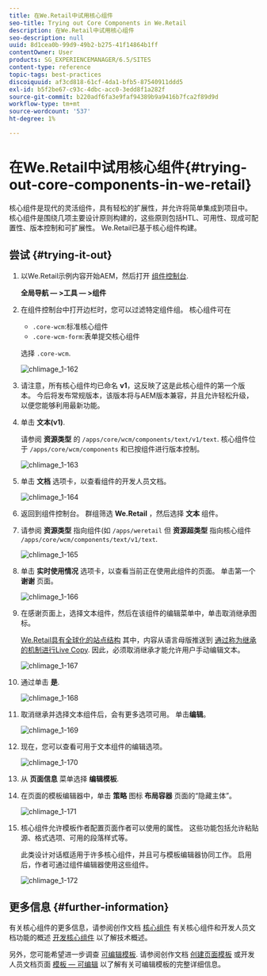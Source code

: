 ```yaml
---
title: 在We.Retail中试用核心组件
seo-title: Trying out Core Components in We.Retail
description: 在We.Retail中试用核心组件
seo-description: null
uuid: 8d1cea0b-99d9-49b2-b275-41f14864b1ff
contentOwner: User
products: SG_EXPERIENCEMANAGER/6.5/SITES
content-type: reference
topic-tags: best-practices
discoiquuid: af3cd818-61cf-4da1-bfb5-87540911ddd5
exl-id: b5f2be67-c93c-4dbc-acc0-3edd8f1a282f
source-git-commit: b220adf6fa3e9faf94389b9a9416b7fca2f89d9d
workflow-type: tm+mt
source-wordcount: '537'
ht-degree: 1%

---
```


# 在We.Retail中试用核心组件{#trying-out-core-components-in-we-retail}

核心组件是现代的灵活组件，具有轻松的扩展性，并允许将简单集成到项目中。 核心组件是围绕几项主要设计原则构建的，这些原则包括HTL、可用性、现成可配置性、版本控制和可扩展性。 We.Retail已基于核心组件构建。

## 尝试 {#trying-it-out}

1. 以We.Retail示例内容开始AEM，然后打开 [组件控制台](/help/sites-authoring/default-components-console.md).

   **全局导航 — >工具 — >组件**

1. 在组件控制台中打开边栏时，您可以过滤特定组件组。 核心组件可在

   * `.core-wcm`:标准核心组件
   * `.core-wcm-form`:表单提交核心组件

   选择 `.core-wcm`.

   ![chlimage_1-162](assets/chlimage_1-162.png)

1. 请注意，所有核心组件均已命名 **v1**，这反映了这是此核心组件的第一个版本。 今后将发布常规版本，该版本将与AEM版本兼容，并且允许轻松升级，以便您能够利用最新功能。
1. 单击 **文本(v1)**.

   请参阅 **资源类型** 的 `/apps/core/wcm/components/text/v1/text`. 核心组件位于 `/apps/core/wcm/components` 和已按组件进行版本控制。

   ![chlimage_1-163](assets/chlimage_1-163.png)

1. 单击 **文档** 选项卡，以查看组件的开发人员文档。

   ![chlimage_1-164](assets/chlimage_1-164.png)

1. 返回到组件控制台。 群组筛选 **We.Retail** ，然后选择 **文本** 组件。
1. 请参阅 **资源类型** 指向组件(如 `/apps/weretail` 但 **资源超类型** 指向核心组件 `/apps/core/wcm/components/text/v1/text`.

   ![chlimage_1-165](assets/chlimage_1-165.png)

1. 单击 **实时使用情况** 选项卡，以查看当前正在使用此组件的页面。 单击第一个 **谢谢** 页面。

   ![chlimage_1-166](assets/chlimage_1-166.png)

1. 在感谢页面上，选择文本组件，然后在该组件的编辑菜单中，单击取消继承图标。

   [We.Retail具有全球化的站点结构](/help/sites-developing/we-retail-globalized-site-structure.md) 其中，内容从语言母版推送到 [通过称为继承的机制进行Live Copy](/help/sites-administering/msm.md). 因此，必须取消继承才能允许用户手动编辑文本。

   ![chlimage_1-167](assets/chlimage_1-167.png)

1. 通过单击 **是**.

   ![chlimage_1-168](assets/chlimage_1-168.png)

1. 取消继承并选择文本组件后，会有更多选项可用。 单击**编辑**。

   ![chlimage_1-169](assets/chlimage_1-169.png)

1. 现在，您可以查看可用于文本组件的编辑选项。

   ![chlimage_1-170](assets/chlimage_1-170.png)

1. 从 **页面信息** 菜单选择 **编辑模板**.
1. 在页面的模板编辑器中，单击 **策略** 图标 **布局容器** 页面的“隐藏主体”。

   ![chlimage_1-171](assets/chlimage_1-171.png)

1. 核心组件允许模板作者配置页面作者可以使用的属性。 这些功能包括允许粘贴源、格式选项、可用的段落样式等。

   此类设计对话框适用于许多核心组件，并且可与模板编辑器协同工作。 启用后，作者可通过组件编辑器使用这些组件。

   ![chlimage_1-172](assets/chlimage_1-172.png)

## 更多信息 {#further-information}

有关核心组件的更多信息，请参阅创作文档 [核心组件](https://docs.adobe.com/content/help/zh-Hans/experience-manager-core-components/using/introduction.html) 有关核心组件和开发人员文档功能的概述 [开发核心组件](https://helpx.adobe.com/experience-manager/core-components/using/developing.html) 以了解技术概述。

另外，您可能希望进一步调查 [可编辑模板](/help/sites-developing/we-retail-editable-templates.md). 请参阅创作文档 [创建页面模板](/help/sites-authoring/templates.md) 或开发人员文档页面 [模板 — 可编辑](/help/sites-developing/page-templates-editable.md) 以了解有关可编辑模板的完整详细信息。
